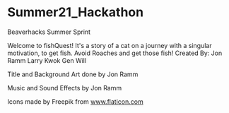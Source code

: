 # Summer21_Hackathon
Beaverhacks Summer Sprint

Welcome to fishQuest!
It's a story of a cat on a journey with a singular motivation, to get fish. Avoid Roaches and get those fish!
Created By:
Jon Ramm
Larry Kwok
Gen Will

Title and Background Art done by Jon Ramm

Music and Sound Effects by Jon Ramm

Icons made by Freepik from www.flaticon.com
